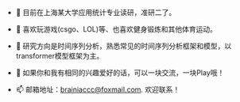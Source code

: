 - 👋 目前在上海某大学应用统计专业读研，准研二了。

- 👀 喜欢玩游戏(csgo、LOL)等、也喜欢健身锻炼和其他体育运动。

- 🌱 研究方向是时间序列分析，熟悉常见的时间序列分析框架和模型，以transformer模型框架为主。

- 💞️ 如果你和我有相同的兴趣爱好的话，可以一块交流，一块Play哦！

- 📫 邮箱地址：brainiaccc@foxmail.com. 欢迎联系！


<!---
jason51108/jason51108 is a ✨ special ✨ repository because its `README.md` (this file) appears on your GitHub profile.
You can click the Preview link to take a look at your changes.
--->

